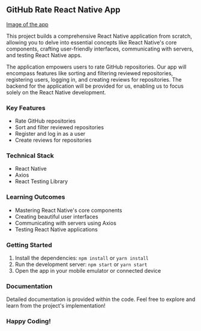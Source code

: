## GitHub Rate React Native App

[Image of the app](assets/rate-repository-app.png)

This project builds a comprehensive React Native application from scratch, allowing you to delve into essential concepts like React Native's core components, crafting user-friendly interfaces, communicating with servers, and testing React Native apps.

The application empowers users to rate GitHub repositories. Our app will encompass features like sorting and filtering reviewed repositories, registering users, logging in, and creating reviews for repositories. The backend for the application will be provided for us, enabling us to focus solely on the React Native development.

### Key Features

- Rate GitHub repositories
- Sort and filter reviewed repositories
- Register and log in as a user
- Create reviews for repositories

### Technical Stack

- React Native
- Axios
- React Testing Library

### Learning Outcomes

- Mastering React Native's core components
- Creating beautiful user interfaces
- Communicating with servers using Axios
- Testing React Native applications

### Getting Started

1. Install the dependencies: `npm install` or `yarn install`
2. Run the development server: `npm start` or `yarn start`
3. Open the app in your mobile emulator or connected device

### Documentation

Detailed documentation is provided within the code. Feel free to explore and learn from the project's implementation!

### Happy Coding!

